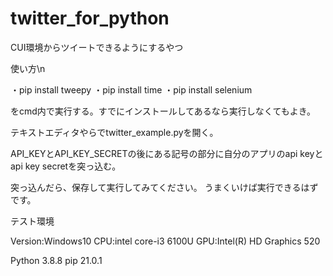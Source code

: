 # twitter_for_python
CUI環境からツイートできるようにするやつ

使い方\n

・pip install tweepy
・pip install time
・pip install selenium

をcmd内で実行する。すでにインストールしてあるなら実行しなくてもよき。

テキストエディタやらでtwitter_example.pyを開く。

API_KEYとAPI_KEY_SECRETの後にある記号の部分に自分のアプリのapi keyとapi key secretを突っ込む。

突っ込んだら、保存して実行してみてください。
うまくいけば実行できるはずです。

テスト環境

Version:Windows10
CPU:intel core-i3 6100U
GPU:Intel(R) HD Graphics 520

Python 3.8.8
pip 21.0.1
